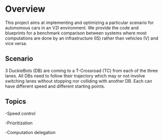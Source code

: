 # Overview
This project aims at implementing and optimizing a particular scenario for autonomous cars in an V2I environment. We provide the code and blueprints for a benchmark comparison between systems where most computations are done by an infrastructure (IS) rather than vehicles (V) and vice versa.

## Scenario
3 DuckieBots (DB) are coming to a T-Crossroad (TC) from each of the three lanes. All DBs need to follow their trajectory which may or not involve switching lanes without stopping nor colliding with another DB.
Each can have different speed and different starting points.

## Topics

-Speed control

-Prioritization

-Computation delegation
